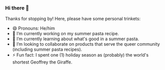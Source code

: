 ### Hi there 👋

<!--
**sarmini1/sarmini1** is a ✨ _special_ ✨ repository because its `README.md` (this file) appears on your GitHub profile.

Here are some ideas to get you started:

- 🔭 I’m currently working on ...
- 🌱 I’m currently learning ...
- 👯 I’m looking to collaborate on ...
- 🤔 I’m looking for help with ...
- 💬 Ask me about ...
- 📫 How to reach me: ...
- 😄 Pronouns: ...
- ⚡ Fun fact: ...
-->

Thanks for stopping by! Here, please have some personal trinkets:

- 😄 Pronouns: He/him
- 🔭 I’m currently working on my summer pasta recipe.
- 🌱 I’m currently learning about what's good in a summer pasta.
- 👯 I’m looking to collaborate on products that serve the queer community (including summer pasta recipes).
- ⚡ Fun fact: I spent one (1) holiday season as (probably) the world's shortest Geoffrey the Giraffe.
